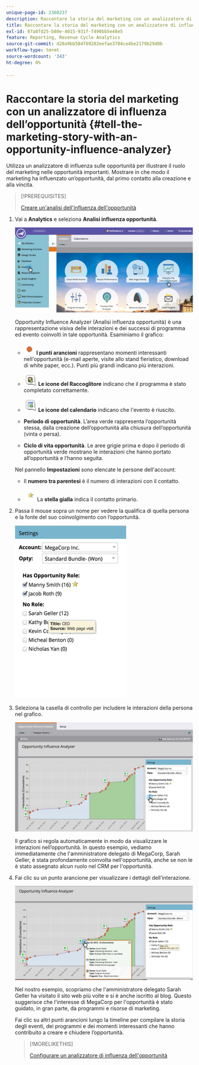 ```yaml
---
unique-page-id: 2360237
description: Raccontare la storia del marketing con un analizzatore di influenza dell’opportunità - Documentazione di Marketo - Documentazione del prodotto
title: Raccontare la storia del marketing con un analizzatore di influenza dell’opportunità
exl-id: 07a8fd25-b80e-4015-931f-f490bb5e48e5
feature: Reporting, Revenue Cycle Analytics
source-git-commit: d20a9bb584f69282eefae3704ce4be2179b29d0b
workflow-type: tm+mt
source-wordcount: '343'
ht-degree: 0%

---
```


# Raccontare la storia del marketing con un analizzatore di influenza dell’opportunità {#tell-the-marketing-story-with-an-opportunity-influence-analyzer}

Utilizza un analizzatore di influenza sulle opportunità per illustrare il ruolo del marketing nelle opportunità importanti. Mostrare in che modo il marketing ha influenzato un’opportunità, dal primo contatto alla creazione e alla vincita.

>[!PREREQUISITES]
>
>[Creare un&#39;analisi dell&#39;influenza dell&#39;opportunità](/help/marketo/product-docs/reporting/revenue-cycle-analytics/opportunity-influence-analyzer/create-an-opportunity-influence-analyzer.md)

1. Vai a **Analytics** e seleziona **Analisi influenza opportunità**.

   ![](assets/analytics-opportunityhand.png)

   Opportunity Influence Analyzer (Analisi influenza opportunità) è una rappresentazione visiva delle interazioni e dei successi di programma ed evento coinvolti in tale opportunità. Esaminiamo il grafico:

   * ![—](assets/image2014-10-3-13-3a43-3a21.png) **I punti arancioni** rappresentano momenti interessanti nell&#39;opportunità (e-mail aperte, visite allo stand fieristico, download di white paper, ecc.). Punti più grandi indicano più interazioni.

   * ![—](assets/image2014-10-3-13-3a44-3a9.png) **Le icone del Raccoglitore** indicano che il programma è stato completato correttamente.

   * ![—](assets/image2014-10-3-13-3a44-3a40.png) **Le icone del calendario** indicano che l&#39;evento è riuscito.

   * **Periodo di opportunità**. L’area verde rappresenta l’opportunità stessa, dalla creazione dell’opportunità alla chiusura dell’opportunità (vinta o persa).

   * **Ciclo di vita opportunità**. Le aree grigie prima e dopo il periodo di opportunità verde mostrano le interazioni che hanno portato all’opportunità e l’hanno seguita.

   Nel pannello **Impostazioni** sono elencate le persone dell&#39;account:

   * Il **numero tra parentesi** è il numero di interazioni con il contatto.

   * ![—](assets/image2014-10-3-13-3a45-3a9.png)La **stella gialla** indica il contatto primario.

1. Passa il mouse sopra un nome per vedere la qualifica di quella persona e la fonte del suo coinvolgimento con l’opportunità.

   ![](assets/image2015-6-23-14-3a43-3a1.png)

1. Seleziona la casella di controllo per includere le interazioni della persona nel grafico.

   ![](assets/image2015-6-23-14-3a43-3a35.png)

   Il grafico si regola automaticamente in modo da visualizzare le interazioni nell’opportunità. In questo esempio, vediamo immediatamente che l&#39;amministratore delegato di MegaCorp, Sarah Geller, è stata profondamente coinvolta nell&#39;opportunità, anche se non le è stato assegnato alcun ruolo nel CRM per l&#39;opportunità.

1. Fai clic su un punto arancione per visualizzare i dettagli dell’interazione.

   ![](assets/image2015-6-23-14-3a44-3a15.png)

   Nel nostro esempio, scopriamo che l&#39;amministratore delegato Sarah Geller ha visitato il sito web più volte e si è anche iscritto al blog. Questo suggerisce che l&#39;interesse di MegaCorp per l&#39;opportunità è stato guidato, in gran parte, da programmi e risorse di marketing.

   Fai clic su altri punti arancioni lungo la timeline per compilare la storia degli eventi, dei programmi e dei momenti interessanti che hanno contribuito a creare e chiudere l’opportunità.

   >[!MORELIKETHIS]
   >
   >[Configurare un analizzatore di influenza dell&#39;opportunità](/help/marketo/product-docs/reporting/revenue-cycle-analytics/opportunity-influence-analyzer/configure-an-opportunity-influence-analyzer.md)
